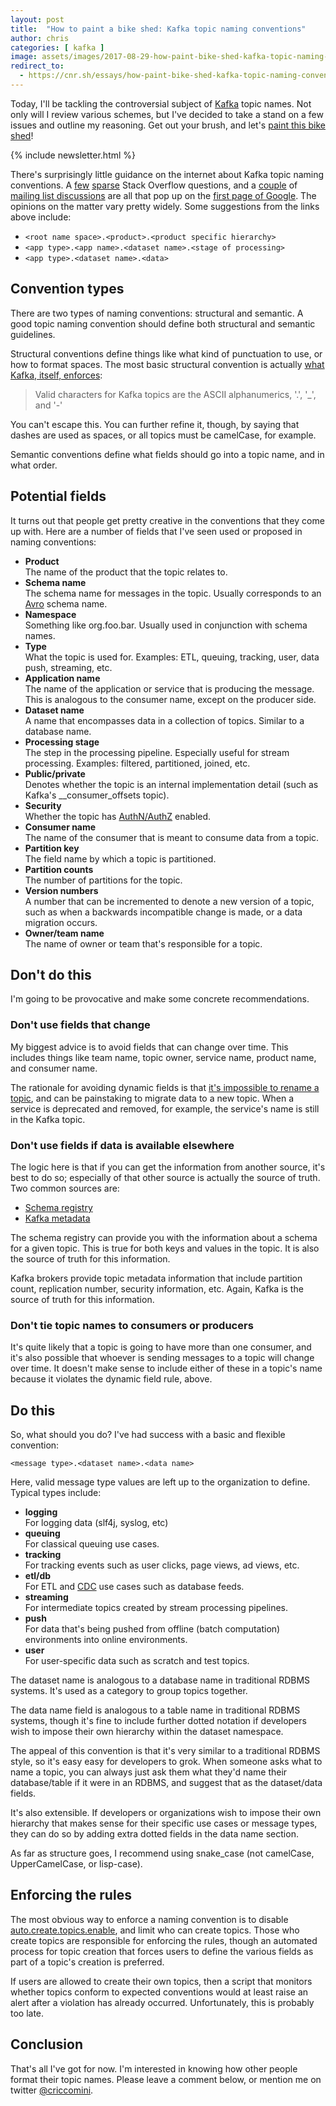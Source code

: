 ```yaml
---
layout: post
title:  "How to paint a bike shed: Kafka topic naming conventions"
author: chris
categories: [ kafka ]
image: assets/images/2017-08-29-how-paint-bike-shed-kafka-topic-naming-conventions/bike-shed.jpg
redirect_to:
  - https://cnr.sh/essays/how-paint-bike-shed-kafka-topic-naming-conventions
---
```


Today, I'll be tackling the controversial subject of [Kafka](https://kafka.apache.org/) topic names. Not only will I review various schemes, but I've decided to take a stand on a few issues and outline my reasoning. Get out your brush, and let's [paint this bike shed](https://en.wiktionary.org/wiki/bikeshedding)!

{% include newsletter.html %}

There's surprisingly little guidance on the internet about Kafka topic naming conventions. A [few](https://stackoverflow.com/questions/40714764/what-should-be-naming-convention-of-topic-and-partition-of-kafka) [sparse](https://stackoverflow.com/questions/43726571/what-is-the-best-practice-for-naming-kafka-topics) Stack Overflow questions, and a [couple](http://grokbase.com/t/kafka/users/152r20xg4r/stream-naming-conventions) of [mailing list discussions](https://www.mail-archive.com/dev@samza.apache.org/msg00524.html) are all that pop up on the [first page of Google](https://www.google.com/search?q=kafka+topic+naming+convention). The opinions on the matter vary pretty widely. Some suggestions from the links above include:

* `<root name space>.<product>.<product specific hierarchy>`
* `<app type>.<app name>.<dataset name>.<stage of processing>`
* `<app type>.<dataset name>.<data>`

## Convention types

There are two types of naming conventions: structural and semantic. A good topic naming convention should define both structural and semantic guidelines.

Structural conventions define things like what kind of punctuation to use, or how to format spaces. The most basic structural convention is actually [what Kafka, itself, enforces](https://github.com/apache/kafka/blob/trunk/clients/src/main/java/org/apache/kafka/common/internals/Topic.java#L75):

> Valid characters for Kafka topics are the ASCII alphanumerics, '.', '\_', and '-'

You can't escape this. You can further refine it, though, by saying that dashes are used as spaces, or all topics must be camelCase, for example.

Semantic conventions define what fields should go into a topic name, and in what order.

## Potential fields

It turns out that people get pretty creative in the conventions that they come up with. Here are a number of fields that I've seen used or proposed in naming conventions:

* **Product**  
The name of the product that the topic relates to.
* **Schema name**  
The schema name for messages in the topic. Usually corresponds to an [Avro](https://avro.apache.org/) schema name.
* **Namespace**  
Something like org.foo.bar. Usually used in conjunction with schema names.
* **Type**  
What the topic is used for. Examples: ETL, queuing, tracking, user, data push, streaming, etc.
* **Application name**  
The name of the application or service that is producing the message. This is analogous to the consumer name, except on the producer side.
* **Dataset name**  
A name that encompasses data in a collection of topics. Similar to a database name.
* **Processing stage**  
The step in the processing pipeline. Especially useful for stream processing. Examples: filtered, partitioned, joined, etc.
* **Public/private**  
Denotes whether the topic is an internal implementation detail (such as Kafka's \_\_consumer_offsets topic).
* **Security**  
Whether the topic has [AuthN/AuthZ](https://www.conjur.com/blog/2014/07/07/distinguishing-authn-and-authz) enabled.
* **Consumer name**  
The name of the consumer that is meant to consume data from a topic.
* **Partition key**  
The field name by which a topic is partitioned.
* **Partition counts**  
The number of partitions for the topic.
* **Version numbers**  
A number that can be incremented to denote a new version of a topic, such as when a backwards incompatible change is made, or a data migration occurs.
* **Owner/team name**  
The name of owner or team that's responsible for a topic.


## Don't do this

I'm going to be provocative and make some concrete recommendations.

### Don't use fields that change

My biggest advice is to avoid fields that can change over time. This includes things like team name, topic owner, service name, product name, and consumer name.

The rationale for avoiding dynamic fields is that [it's impossible to rename a topic](https://issues.apache.org/jira/browse/KAFKA-2333), and can be painstaking to migrate data to a new topic. When a service is deprecated and removed, for example, the service's name is still in the Kafka topic.

### Don't use fields if data is available elsewhere

The logic here is that if you can get the information from another source, it's best to do so; especially of that other source is actually the source of truth. Two common sources are:

* [Schema registry](http://docs.confluent.io/current/schema-registry/docs/index.html)
* [Kafka metadata](https://kafka.apache.org/protocol#The_Messages_Metadata)

The schema registry can provide you with the information about a schema for a given topic. This is true for both keys and values in the topic. It is also the source of truth for this information.

Kafka brokers provide topic metadata information that include partition count, replication number, security information, etc. Again, Kafka is the source of truth for this information.

### Don't tie topic names to consumers or producers

It's quite likely that a topic is going to have more than one consumer, and it's also possible that whoever is sending messages to a topic will change over time. It doesn't make sense to include either of these in a topic's name because it violates the dynamic field rule, above.

## Do this

So, what should you do? I've had success with a basic and flexible convention:

`<message type>.<dataset name>.<data name>`

Here, valid message type values are left up to the organization to define. Typical types include:

* **logging**  
For logging data (slf4j, syslog, etc)
* **queuing**  
For classical queuing use cases.
* **tracking**  
For tracking events such as user clicks, page views, ad views, etc.
* **etl/db**  
For ETL and [CDC](https://en.wikipedia.org/wiki/Change_data_capture) use cases such as database feeds.
* **streaming**  
For intermediate topics created by stream processing pipelines.
* **push**  
For data that's being pushed from offline (batch computation) environments into online environments.
* **user**  
For user-specific data such as scratch and test topics.

The dataset name is analogous to a database name in traditional RDBMS systems. It's used as a category to group topics together.

The data name field is analogous to a table name in traditional RDBMS systems, though it's fine to include further dotted notation if developers wish to impose their own hierarchy within the dataset namespace.

The appeal of this convention is that it's very similar to a traditional RDBMS style, so it's easy easy for developers to grok. When someone asks what to name a topic, you can always just ask them what they'd name their database/table if it were in an RDBMS, and suggest that as the dataset/data fields.

It's also extensible. If developers or organizations wish to impose their own hierarchy that makes sense for their specific use cases or message types, they can do so by adding extra dotted fields in the data name section.

As far as structure goes, I recommend using snake_case (not camelCase, UpperCamelCase, or lisp-case).

## Enforcing the rules

The most obvious way to enforce a naming convention is to disable [auto.create.topics.enable](https://kafka.apache.org/documentation/#brokerconfigs), and limit who can create topics. Those who create topics are responsible for enforcing the rules, though an automated process for topic creation that forces users to define the various fields as part of a topic's creation is preferred.

If users are allowed to create their own topics, then a script that monitors whether topics conform to expected conventions would at least raise an alert after a violation has already occurred. Unfortunately, this is probably too late.

## Conclusion

That's all I've got for now. I'm interested in knowing how other people format their topic names. Please leave a comment below, or mention me on twitter [@criccomini](https://twitter.com/criccomini).

